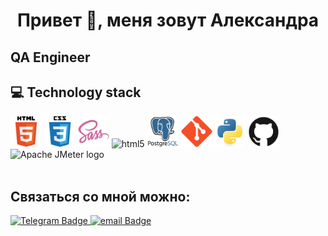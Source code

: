 <h1 align="center">Привет 👋, меня зовут Александра</h1>


<h2 align="left">QA Engineer</h2>

<!--
<h2 align="center">QA Engineer</h2>

<h3 align="center">Говорят, у меня хороший нюх 
  <img src="https://github.githubassets.com/images/icons/emoji/unicode/1f436.png" width="30" height="auto">
на баги!</h3><br>
-->


<h2> <g-emoji class="g-emoji" alias="computer" fallback-src="https://github.githubassets.com/images/icons/emoji/unicode/1f4bb.png">💻</g-emoji>
 Technology stack</h2>

<div id="logos">
 <img src="https://raw.githubusercontent.com/devicons/devicon/master/icons/html5/html5-original-wordmark.svg" alt="Html5" width="50" height="50" style="max-width: 100%;">
 <img src="https://raw.githubusercontent.com/devicons/devicon/master/icons/css3/css3-original-wordmark.svg" alt="Css" width="50" height="50" style="max-width: 100%;">
 <img src="https://raw.githubusercontent.com/devicons/devicon/master/icons/sass/sass-original.svg" alt="sass" width="50" height="50" style="max-width: 100%;"> 
 <img src="https://camo.githubusercontent.com/93b32389bf746009ca2370de7fe06c3b5146f4c99d99df65994f9ced0ba41685/68747470733a2f2f7777772e766563746f726c6f676f2e7a6f6e652f6c6f676f732f676574706f73746d616e2f676574706f73746d616e2d69636f6e2e737667" alt="html5" width="50" height="50" style="max-width: 100%;">
 <img src="https://raw.githubusercontent.com/devicons/devicon/master/icons/postgresql/postgresql-original-wordmark.svg" alt="Postgresql" width="50" height="50" style="max-width: 100%;">
 <img src="https://github.com/devicons/devicon/blob/master/icons/git/git-original.svg" title="Git" alt="Git" width="50" height="50">
 <img src="https://github.com/devicons/devicon/blob/master/icons/python/python-original.svg" title="Python" alt="Python" width="50" height="50">
 <img src="https://github.com/devicons/devicon/blob/master/icons/github/github-original.svg" title="Github" alt="Github" width="50" height="50">
 <img src="https://camo.githubusercontent.com/752dabc7ca2275ee7a079fa24433ff2c6307eb4cddc541dfed60749f62772b41/68747470733a2f2f6a6d657465722e6170616368652e6f72672f696d616765732f6c6f676f2e737667" alt="Apache JMeter logo" data-canonical-src="https://jmeter.apache.org/images/logo.svg" width="auto" height="45"> 
</div>
<br>

<h2>Связаться со мной можно:</h2>

<div id="badges">
  <a href="https://t.me/aleks_barsss">
    <img src="https://img.shields.io/badge/Telegram-blue?style=for-the-badge&logo=telegram&logoColor=white" alt="Telegram Badge"/>
  </a>
  <a href="mailto:shlippenbah@mail.ru">
    <img src="https://img.shields.io/badge/shlippenbah@mail.ru-orange?style=for-the-badge&logoColor=white" alt="email Badge"/>
  </a>
 </div> 

